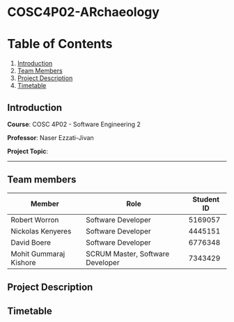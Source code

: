 # COSC4P02-ARchaeology


# Table of Contents
1. [Introduction](#introduction)
2. [Team Members](#team-members)
3. [Project Description](project-desctiption)
4. [Timetable](#timetable)


## Introduction
**Course**: COSC 4P02 - Software Engineering 2

**Professor**: Naser Ezzati-Jivan

**Project Topic**: 

---
## Team members
| Member  | Role  | Student ID  |
|---|---|---|
| Robert Worron  | Software Developer  | 5169057  |
| Nickolas Kenyeres  | Software Developer  | 4445151  |
| David Boere  | Software Developer  | 6776348  |
| Mohit Gummaraj Kishore  | SCRUM Master, Software Developer  | 7343429  |

## Project Description




## Timetable



